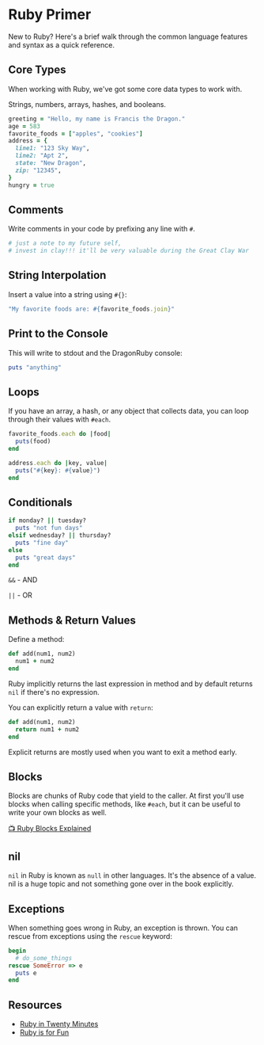 # Ruby Primer

New to Ruby? Here's a brief walk through the common language features and syntax as a quick reference.

## Core Types

When working with Ruby, we've got some core data types to work with.

Strings, numbers, arrays, hashes, and booleans.

``` ruby
greeting = "Hello, my name is Francis the Dragon."
age = 583
favorite_foods = ["apples", "cookies"]
address = {
  line1: "123 Sky Way",
  line2: "Apt 2",
  state: "New Dragon",
  zip: "12345",
}
hungry = true
```

## Comments

Write comments in your code by prefixing any line with `#`.

``` ruby
# just a note to my future self,
# invest in clay!!! it'll be very valuable during the Great Clay War
```

## String Interpolation

Insert a value into a string using `#{}`:

``` ruby
"My favorite foods are: #{favorite_foods.join}"
```

## Print to the Console

This will write to stdout and the DragonRuby console:

``` ruby
puts "anything"
```

## Loops

If you have an array, a hash, or any object that collects data, you can loop through their values with `#each`.

``` ruby
favorite_foods.each do |food|
  puts(food)
end

address.each do |key, value|
  puts("#{key}: #{value}")
end
```

## Conditionals

``` ruby
if monday? || tuesday?
  puts "not fun days"
elsif wednesday? || thursday?
  puts "fine day"
else
  puts "great days"
end
```

`&&` - AND

`||` - OR

## Methods & Return Values

Define a method:

``` ruby
def add(num1, num2)
  num1 + num2
end
```

Ruby implicitly returns the last expression in method and by default returns `nil` if there's no expression.

You can explicitly return a value with `return`:

``` ruby
def add(num1, num2)
  return num1 + num2
end
```

Explicit returns are mostly used when you want to exit a method early.

## Blocks

Blocks are chunks of Ruby code that yield to the caller. At first you'll use blocks when calling specific methods, like `#each`, but it can be useful to write your own blocks as well.

[📺 Ruby Blocks Explained](https://www.youtube.com/watch?v=1YjSP-cEzMo)

## nil

`nil` in Ruby is known as `null` in other languages. It's the absence of a value. nil is a huge topic and not something gone over in the book explicitly.

## Exceptions

When something goes wrong in Ruby, an exception is thrown. You can rescue from exceptions using the `rescue` keyword:

``` ruby
begin
  # do_some_things
rescue SomeError => e
  puts e
end
```

## Resources

- [Ruby in Twenty Minutes](https://www.ruby-lang.org/en/documentation/quickstart/)
- [Ruby is for Fun](https://rubyisforfun.com/)
